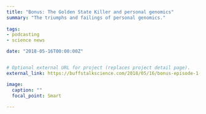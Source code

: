 ```yaml
---
title: "Bonus: The Golden State Killer and personal genomics"
summary: "The triumphs and failings of personal genomics."
  
tags:
- podcasting
- science news

date: "2018-05-16T00:00:00Z"


# Optional external URL for project (replaces project detail page).
external_link: https://buffstalkscience.com/2018/05/16/bonus-episode-1-the-golden-state-killer-and-personal-genomics/

image:
  caption: ""
  focal_point: Smart
  
---
```

